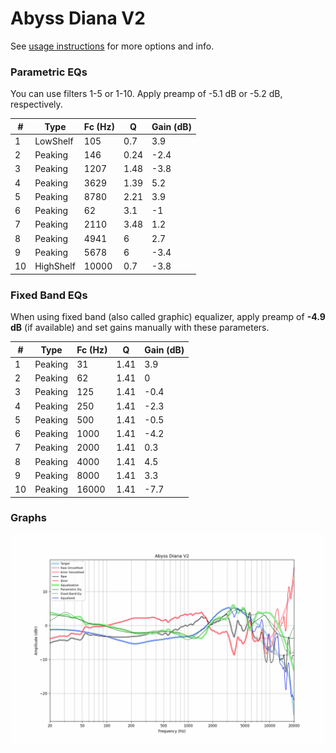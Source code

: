 # Abyss Diana V2
See [usage instructions](https://github.com/jaakkopasanen/AutoEq#usage) for more options and info.

### Parametric EQs
You can use filters 1-5 or 1-10. Apply preamp of -5.1 dB or -5.2 dB, respectively.

|   # | Type      |   Fc (Hz) |    Q |   Gain (dB) |
|-----|-----------|-----------|------|-------------|
|   1 | LowShelf  |       105 | 0.7  |         3.9 |
|   2 | Peaking   |       146 | 0.24 |        -2.4 |
|   3 | Peaking   |      1207 | 1.48 |        -3.8 |
|   4 | Peaking   |      3629 | 1.39 |         5.2 |
|   5 | Peaking   |      8780 | 2.21 |         3.9 |
|   6 | Peaking   |        62 | 3.1  |        -1   |
|   7 | Peaking   |      2110 | 3.48 |         1.2 |
|   8 | Peaking   |      4941 | 6    |         2.7 |
|   9 | Peaking   |      5678 | 6    |        -3.4 |
|  10 | HighShelf |     10000 | 0.7  |        -3.8 |

### Fixed Band EQs
When using fixed band (also called graphic) equalizer, apply preamp of **-4.9 dB** (if available) and set gains manually with these parameters.

|   # | Type    |   Fc (Hz) |    Q |   Gain (dB) |
|-----|---------|-----------|------|-------------|
|   1 | Peaking |        31 | 1.41 |         3.9 |
|   2 | Peaking |        62 | 1.41 |         0   |
|   3 | Peaking |       125 | 1.41 |        -0.4 |
|   4 | Peaking |       250 | 1.41 |        -2.3 |
|   5 | Peaking |       500 | 1.41 |        -0.5 |
|   6 | Peaking |      1000 | 1.41 |        -4.2 |
|   7 | Peaking |      2000 | 1.41 |         0.3 |
|   8 | Peaking |      4000 | 1.41 |         4.5 |
|   9 | Peaking |      8000 | 1.41 |         3.3 |
|  10 | Peaking |     16000 | 1.41 |        -7.7 |

### Graphs
![](./Abyss%20Diana%20V2.png)
